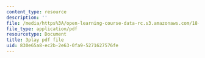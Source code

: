 ```yaml
---
content_type: resource
description: ''
file: /media/https%3A/open-learning-course-data-rc.s3.amazonaws.com/18-01-single-variable-calculus-fall-2006/830e65a8ec2b2e630fa95271627576fe_KhwQKE_tld0.pdf
file_type: application/pdf
resourcetype: Document
title: 3play pdf file
uid: 830e65a8-ec2b-2e63-0fa9-5271627576fe
---
```

